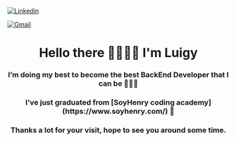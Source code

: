 

[![Linkedin](https://img.shields.io/badge/LuisLuque-%231DA1F2.svg?style=for-the-badge&logo=Linkedin&logoColor=white)](https://www.linkedin.com/in/donlluque/)

[![Gmail](https://img.shields.io/static/v1?style=for-the-badge&message=Gmail&color=EA4335&logo=Gmail&logoColor=FFFFFF&label=)](donlluque@gmail.com)


<h1 align="center">Hello there 🤜🏼🤛🏼 I'm Luigy</h1>
<h3 align="center">I’m doing my best to become the best BackEnd Developer that I can be 👨🏼‍💻</h3>
<h3 align="center">I’ve just graduated from [SoyHenry coding academy](https://www.soyhenry.com/) 🤯</h3>
<h3 align="center">Thanks a lot for your visit, hope to see you around some time.</h3>
